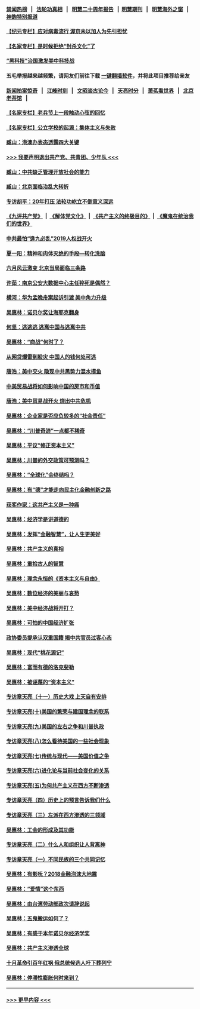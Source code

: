 #### [禁闻热榜](热点新闻.md?=0)  &nbsp;&nbsp;|&nbsp;&nbsp; [法轮功真相](https://github.com/gfw-breaker/truth/blob/master/README.md?=0) &nbsp;&nbsp;|&nbsp;&nbsp; [明慧二十周年报告](https://github.com/gfw-breaker/mh-reports/blob/master/README.md?=0) &nbsp;&nbsp;|&nbsp;&nbsp;[明慧期刊](https://github.com/gfw-breaker/mh-qikan) &nbsp;&nbsp;|&nbsp;&nbsp; [明慧海外之窗](https://github.com/gfw-breaker/mh-news/blob/master/README.md?=0) &nbsp;&nbsp;|&nbsp;&nbsp; [神韵特别报道](https://github.com/gfw-breaker/mh-news/blob/master/shenyun.md?=0)
#### [【纪元专栏】应对病毒流行 渥京未以加人为先引担忧](../pages/nsc423/n11875714.md?t=03041031) 
#### [【名家专栏】是时候拒绝“封杀文化”了](../pages/nsc423/n11814093.md?t=03041031) 
#### [“黑科技”治国激发美中科技战](../pages/nsc423/n11638056.md?t=03041031) 
#### 五毛举报越来越频繁，请网友们前往下载 [一键翻墙软件](https://github.com/gfw-breaker/ssr-accounts)，并将此项目推荐给亲友
#### [新闻拍案惊奇](https://github.com/gfw-breaker/banned-news/blob/master/pages/link4.md) &nbsp;&nbsp;|&nbsp;&nbsp; [江峰时刻](https://github.com/gfw-breaker/banned-news/blob/master/pages/link4.md) &nbsp;&nbsp;|&nbsp;&nbsp; [文昭谈古论今](https://github.com/gfw-breaker/banned-news/blob/master/pages/link4.md) &nbsp;&nbsp;|&nbsp;&nbsp; [天亮时分](https://github.com/gfw-breaker/banned-news/blob/master/pages/link4.md) &nbsp;&nbsp;|&nbsp;&nbsp; [萧茗看世界](https://github.com/gfw-breaker/banned-news/blob/master/pages/link4.md) &nbsp;&nbsp;|&nbsp;&nbsp; [北京老茶馆](https://github.com/gfw-breaker/banned-news/blob/master/pages/link4.md) &nbsp;&nbsp;|&nbsp;&nbsp; 
#### [【名家专栏】老兵节上一段触动心弦的回忆](../pages/nsc423/n11646016.md?t=03041031) 
#### [【名家专栏】公立学校的起源：集体主义与失败](../pages/nsc423/n11601833.md?t=03041031) 
#### [臧山：港澳办表态透露四大关键](../pages/nsc423/n11421628.md?t=03041031) 
#### [>>> 我要声明退出共产党、共青团、少年队 <<<](https://github.com/begood0513/goodnews/blob/master/quit/letter.md) 
#### [臧山：中共缺乏管理开放社会的能力](../pages/nsc423/n11407457.md?t=03041031) 
#### [臧山：北京面临治乱大转折](../pages/nsc423/n11406895.md?t=03041031) 
#### [专访胡平：20年打压 法轮功屹立不倒意义深远](../pages/nsc423/n11398800.md?t=03041031) 
#### [《九评共产党》](https://github.com/begood0513/9ping.md/blob/master/README.md) &nbsp;|&nbsp; [《解体党文化》](../../../../jtdwh.md/blob/master/README.md)  &nbsp;|&nbsp; [《共产主义的终极目的》](../../../../gczydzjmd.md/blob/master/README.md) &nbsp;|&nbsp; [《魔鬼在统治我们的世界》](../../../../mgztzwmdsj.md/blob/master/README.md) 
#### [中共最怕“逢九必乱”2019人权战开火](../pages/nsc423/n11385248.md?t=03041031) 
#### [夏一阳：精神和肉体灭绝的手段—转化洗脑](../pages/nsc423/n11368250.md?t=03041031) 
#### [六月风云激变 北京当局面临三条路](../pages/nsc423/n11313668.md?t=03041031) 
#### [许茹：南京公安大数据中心主任猝死是偶然？](../pages/nsc423/n11064744.md?t=03041031) 
#### [横河：华为孟晚舟案起诉引渡 美中角力升级](../pages/nsc423/n11027230.md?t=03041031) 
#### [吴惠林：诺贝尔奖让海耶克翻身](../pages/nsc423/n10890049.md?t=03041031) 
#### [何坚：逃逃逃 逃离中国与逃离中共](../pages/nsc423/n10592891.md?t=03041031) 
#### [吴惠林：“商战”何时了？](../pages/nsc423/n10573558.md?t=03041031) 
#### [从网贷爆雷到股灾 中国人的钱何处可逃](../pages/nsc423/n10572800.md?t=03041031) 
#### [唐浩：美中交火 隐现中共黑势力混水摸鱼](../pages/nsc423/n10544040.md?t=03041031) 
#### [中美贸易战将如何影响中国的房市和币值](../pages/nsc423/n10543697.md?t=03041031) 
#### [唐浩：美中贸易战开火 烧出中共危机](../pages/nsc423/n10540126.md?t=03041031) 
#### [吴惠林：企业家是否应负较多的“社会责任”](../pages/nsc423/n10535022.md?t=03041031) 
#### [吴惠林：“川普奇迹”一点都不稀奇](../pages/nsc423/n10512808.md?t=03041031) 
#### [吴惠林：平议“修正资本主义”](../pages/nsc423/n10495724.md?t=03041031) 
#### [吴惠林：川普的外交政策可预测吗？](../pages/nsc423/n10462387.md?t=03041031) 
#### [吴惠林：“全球化”会终结吗？](../pages/nsc423/n10452838.md?t=03041031) 
#### [吴惠林：有“德”才能走向民主化金融创新之路](../pages/nsc423/n10432292.md?t=03041031) 
#### [获奖作家：这共产主义是一种癌](../pages/nsc423/n10431541.md?t=03041031) 
#### [吴惠林：经济学是讲道德的](../pages/nsc423/n10398014.md?t=03041031) 
#### [吴惠林：发挥“金融智慧”，让人生更美好](../pages/nsc423/n10375019.md?t=03041031) 
#### [吴惠林：共产主义的真相](../pages/nsc423/n10351394.md?t=03041031) 
#### [吴惠林：重拾古人的智慧](../pages/nsc423/n10337691.md?t=03041031) 
#### [吴惠林：理念永恒的《资本主义与自由》](../pages/nsc423/n10316274.md?t=03041031) 
#### [吴惠林：数位经济的美丽与哀愁](../pages/nsc423/n10292946.md?t=03041031) 
#### [吴惠林：美中经济战将开打？](../pages/nsc423/n10258825.md?t=03041031) 
#### [吴惠林：可怕的中国经济扩张](../pages/nsc423/n10219147.md?t=03041031) 
#### [政协委员提承认双重国籍 揭中共官员过客心态](../pages/nsc423/n10208809.md?t=03041031) 
#### [吴惠林：现代“桃花源记”](../pages/nsc423/n10185234.md?t=03041031) 
#### [吴惠林：富而有德的洛克斐勒](../pages/nsc423/n10142264.md?t=03041031) 
#### [吴惠林：被诬蔑的“资本主义”](../pages/nsc423/n10124816.md?t=03041031) 
#### [专访章天亮（十一）历史大戏 上天自有安排](../pages/nsc423/n10094905.md?t=03041031) 
#### [专访章天亮(十)美国的繁荣与建国理念的联系](../pages/nsc423/n10094899.md?t=03041031) 
#### [专访章天亮(九)美国的左右之争和川普执政](../pages/nsc423/n10094889.md?t=03041031) 
#### [专访章天亮(八)怎么看待美国的一些社会现象](../pages/nsc423/n10094857.md?t=03041031) 
#### [专访章天亮(七)传统与现代——美国价值之争](../pages/nsc423/n10093140.md?t=03041031) 
#### [专访章天亮(六)进化论与当前社会变化的关系](../pages/nsc423/n10092036.md?t=03041031) 
#### [专访章天亮(五)为何共产主义在西方不断渗透](../pages/nsc423/n10083620.md?t=03041031) 
#### [专访章天亮（四）历史上的预言告诉我们什么](../pages/nsc423/n10083606.md?t=03041031) 
#### [专访章天亮（三）左派在西方渗透的三领域](../pages/nsc423/n10081115.md?t=03041031) 
#### [吴惠林：工会的形成及其功能](../pages/nsc423/n10080633.md?t=03041031) 
#### [专访章天亮（二）什么人和组织让人背离神](../pages/nsc423/n10076637.md?t=03041031) 
#### [专访章天亮（一）不同民族的三个共同记忆](../pages/nsc423/n10074188.md?t=03041031) 
#### [吴惠林：有影呒？2018金融泡沫大地震](../pages/nsc423/n10040534.md?t=03041031) 
#### [吴惠林：“爱情”这个东西](../pages/nsc423/n10019423.md?t=03041031) 
#### [吴惠林：由台湾劳动部政次请辞说起](../pages/nsc423/n9979679.md?t=03041031) 
#### [吴惠林：五鬼搬运如何了？](../pages/nsc423/n9925338.md?t=03041031) 
#### [吴惠林：有感于本年诺贝尔经济学奖](../pages/nsc423/n9871883.md?t=03041031) 
#### [吴惠林：共产主义渗透全球](../pages/nsc423/n9812748.md?t=03041031) 
#### [十月革命引百年红祸 俄总统候选人吁下葬列宁](../pages/nsc423/n9810182.md?t=03041031) 
#### [吴惠林：停滞性膨胀何时来到？](../pages/nsc423/n9764136.md?t=03041031) 

----
#### [ >>> 更早内容 <<< ](../indexes/nsc423-earlier.md)
